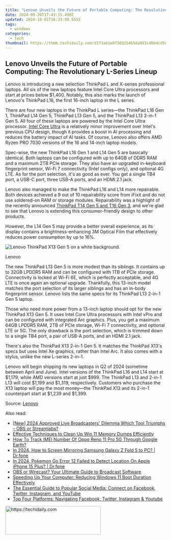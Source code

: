 ```yaml
---
title: "Lenovo Unveils the Future of Portable Computing: The Revolutionary L-Series Lineup"
date: 2024-09-26T17:43:15.498Z
updated: 2024-10-01T16:33:09.555Z
tags:
  - windows
categories:
  - tech
thumbnail: https://thmb.techidaily.com/d1f3ab1e0f303254b5da0d1c46b4cd5df7801fb77b72cd0a87c2f6333bdfc5bd.jpg
---
```


## Lenovo Unveils the Future of Portable Computing: The Revolutionary L-Series Lineup

Lenovo is introducing a new selection ThinkPad L and X-series professional laptops. All six of the new laptops feature Intel Core Ultra processors and start at prices below $1,400\. Notably, this also marks the launch of Lenovo's ThinkPad L16, the first 16-inch laptop in the L series.

 There are four new laptops in the ThinkPad L series—the ThinkPad L16 Gen 1, ThinkPad L14 Gen 5, ThinkPad L13 Gen 5, and the ThinkPad L13 2-in-1 Gen 5\. All four of these laptops are powered by the Intel Core Ultra processor. [Intel Core Ultra](https://facebook-video-content.techidaily.com/elevate-your-profiles-visual-appeal-for-2024/) is a relatively minor improvement over Intel's previous CPU design, though it provides a boost in AI processing and reduces the battery impact of AI tasks. Of course, Lenovo also offers AMD Ryzen PRO 7030 versions of the 16 and 14-inch laptop models.

 Spec-wise, the new ThinkPad L16 Gen 1 and L14 Gen 5 are basically identical. Both laptops can be configured with up to 64GB of DDR5 RAM and a maximum 2TB PCIe storage. They also have an upgraded in-keyboard fingerprint sensor, Wi-Fi 7 connectivity (Intel configs only), and optional 4G LTE. As for the port selection, it's as good as ever. You get a single TB4 port, a USB-C port, three USB-A ports, and an HDMI 2.1 jack.

 Lenovo also managed to make the ThinkPad L16 and L14 more repairable. Both devices achieved a 9 out of 10 repairability score from iFixit and do not use soldered-on RAM or storage modules. Repairability was a highlight of the recently announced [ThinkPad T14 Gen 5 and T16 Gen 3](https://facebook-video-share.techidaily.com/updated-in-2024-embarking-on-a-virtual-odyssey-through-yt-stories/), and we're glad to see that Lenovo is extending this consumer-friendly design to other products.

 However, the L14 Gen 5 may provide a better overall experience, as its display contains a brightness-enhancing 3M Optical Film that effectively reduces power consumption by up to 16%.

![Lenovo ThinkPad X13 Gen 5 on a white background.](https://static1.howtogeekimages.com/wordpress/wp-content/uploads/2024/03/32.jpg) 

Lenovo

 The new ThinkPad L13 Gen 5 is more modest than its siblings. It contains up to 32GB LPDDR5 RAM and can be configured with 1TB of PCIe storage. Connectivity is locked at Wi-Fi 6E, which is perfectly acceptable, and 4G LTE is once again an optional upgrade. Thankfully, this 13-inch model matches the port selection of its larger siblings and has an in-body fingerprint sensor. Lenovo lists the same specs for its ThinkPad L13 2-in-1 Gen 5 laptop.

 Those who need more power from a 13-inch laptop should opt for the new ThinkPad X13 Gen 5\. It uses Intel Core Ultra processors with Intel vPro and can be configured with integrated Arc graphics. Plus, you get a maximum 64GB LPDDR5 RAM, 2TB of PCIe storage, Wi-Fi 7 connectivity, and optional LTE or 5G. The only drawback is the port selection, which is trimmed down to a single TB4 port, a pair of USB-A ports, and an HDMI 2.1 jack.

 There's also the ThinkPad X13 2-in-1 Gen 5\. It matches the ThinkPad X13's specs but uses Intel Xe graphics, rather than Intel Arc. It also comes with a stylus, unlike the new L-series 2-in-1.

 Lenovo will begin shipping its new laptops in Q2 of 2024 (sometime between April and June). Intel versions of the ThinkPad L16 and L14 start at $1,179, while AMD versions start at just $999\. The ThinkPad L13 and 2-in-1 L13 will cost $1,199 and $1,319, respectively. Customers who purchase the X13 laptop will pay the most money—the ThinkPad X13 and its 2-in-1 counterpart start at $1,239 and $1,399.

 Source: [Lenovo](https://shop-links.co/link/?exclusive=1&publisher_slug=itechdaily19598&url=https%3A%2F%2Fnews.lenovo.com%2Fpressroom%2Fpress-releases%2Funleashing-innovation-and-better-sustainability-of-lenovos-latest-thinkpad-l-series-and-x-series-laptops%2F)

<ins class="adsbygoogle"
     style="display:block"
     data-ad-format="autorelaxed"
     data-ad-client="ca-pub-7571918770474297"
     data-ad-slot="1223367746"></ins>

<ins class="adsbygoogle"
     style="display:block"
     data-ad-client="ca-pub-7571918770474297"
     data-ad-slot="8358498916"
     data-ad-format="auto"
     data-full-width-responsive="true"></ins>

<span class="atpl-alsoreadstyle">Also read:</span>
<div><ul>
<li><a href="https://desktop-recording.techidaily.com/new-2024-approved-live-broadcasters-dilemma-which-tool-triumphs-obs-or-streamlabs/"><u>[New] 2024 Approved Live Broadcasters' Dilemma Which Tool Triumphs – OBS or Streamlabs?</u></a></li>
<li><a href="https://win-forum.techidaily.com/effective-techniques-to-clean-up-win-11-memory-dumps-efficiently/"><u>Effective Techniques to Clean Up Win 11 Memory Dumps Efficiently</u></a></li>
<li><a href="https://android-unlock.techidaily.com/how-to-track-imei-number-of-oppo-reno-11-pro-5g-through-google-earth-by-drfone-android/"><u>How To Track IMEI Number Of Oppo Reno 11 Pro 5G Through Google Earth?</u></a></li>
<li><a href="https://screen-mirror.techidaily.com/in-2024-how-to-screen-mirroring-samsung-galaxy-z-fold-5-to-pc-drfone-by-drfone-android/"><u>In 2024, How to Screen Mirroring Samsung Galaxy Z Fold 5 to PC? | Dr.fone</u></a></li>
<li><a href="https://ios-pokemon-go.techidaily.com/in-2024-pokemon-go-error-12-failed-to-detect-location-on-apple-iphone-15-plus-drfone-by-drfone-virtual-ios/"><u>In 2024, Pokemon Go Error 12 Failed to Detect Location On Apple iPhone 15 Plus? | Dr.fone</u></a></li>
<li><a href="https://extra-lessons.techidaily.com/obs-or-wirecast-your-ultimate-guide-to-broadcast-software/"><u>OBS or Wirecast? Your Ultimate Guide to Broadcast Software</u></a></li>
<li><a href="https://win-forum.techidaily.com/speeding-up-your-computer-reducing-windows-11-boot-duration-effectively/"><u>Speeding Up Your Computer: Reducing Windows 11 Boot Duration Effectively</u></a></li>
<li><a href="https://win-forum.techidaily.com/the-essential-guide-to-popular-social-media-connect-on-facebook-twitter-instagram-and-youtube/"><u>The Essential Guide to Popular Social Media: Connect on Facebook, Twitter, Instagram, and YouTube</u></a></li>
<li><a href="https://win-forum.techidaily.com/1722915290362-top-four-platforms-navigating-facebook-twitter-instagram-and-youtube/"><u>Top Four Platforms: Navigating Facebook, Twitter, Instagram & Youtube</u></a></li>
</ul></div>

<!-- affiliate ads begin -->
<a href="https://aligracehair.sjv.io/c/5597632/2012429/19272" target="_top" id="2012429">
  <img src="//a.impactradius-go.com/display-ad/19272-2012429" border="0" alt="https://techidaily.com" width="300" height="90"/>
</a>
<img height="0" width="0" src="https://aligracehair.sjv.io/i/5597632/2012429/19272" style="position:absolute;visibility:hidden;" border="0" />
<!-- affiliate ads end -->

